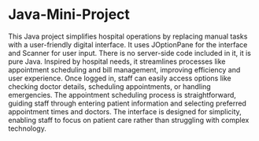 # Java-Mini-Project
This Java project simplifies hospital operations by replacing manual tasks with a user-friendly digital interface. It uses JOptionPane for the interface and Scanner for user input. There is no server-side code included in it, it is pure Java. Inspired by hospital needs, it streamlines processes like appointment scheduling and bill management, improving efficiency and user experience. Once logged in, staff can easily access options like checking doctor details, scheduling appointments, or handling emergencies. The appointment scheduling process is straightforward, guiding staff through entering patient information and selecting preferred appointment times and doctors. The interface is designed for simplicity, enabling staff to focus on patient care rather than struggling with complex technology.







